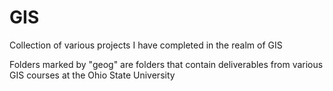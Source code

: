 # GIS
Collection of various projects I have completed in the realm of GIS

Folders marked by "geog" are folders that contain deliverables from various GIS courses at the Ohio State University
